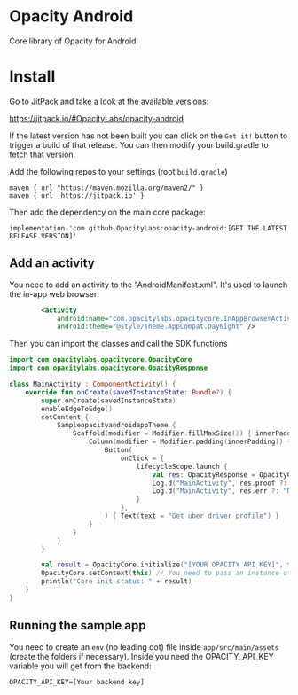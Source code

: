 # Opacity Android

Core library of Opacity for Android

# Install

Go to JitPack and take a look at the available versions:

https://jitpack.io/#OpacityLabs/opacity-android

If the latest version has not been built you can click on the `Get it!` button to trigger a build of that release. You can then modify your build.gradle to fetch that version.

Add the following repos to your settings (root `build.gradle`)

```
maven { url "https://maven.mozilla.org/maven2/" }
maven { url 'https://jitpack.io' }
```

Then add the dependency on the main core package:

```
implementation 'com.github.OpacityLabs:opacity-android:[GET THE LATEST RELEASE VERSION]'
```

## Add an activity

You need to add an activity to the "AndroidManifest.xml". It's used to launch the in-app web browser:

```xml
        <activity
            android:name="com.opacitylabs.opacitycore.InAppBrowserActivity"
            android:theme="@style/Theme.AppCompat.DayNight" />
```

Then you can import the classes and call the SDK functions

```kotlin
import com.opacitylabs.opacitycore.OpacityCore
import com.opacitylabs.opacitycore.OpacityResponse

class MainActivity : ComponentActivity() {
    override fun onCreate(savedInstanceState: Bundle?) {
        super.onCreate(savedInstanceState)
        enableEdgeToEdge()
        setContent {
            SampleopacityandroidappTheme {
                Scaffold(modifier = Modifier.fillMaxSize()) { innerPadding ->
                    Column(modifier = Modifier.padding(innerPadding)) {
                        Button(
                            onClick = {
                                lifecycleScope.launch {
                                    val res: OpacityResponse = OpacityCore.getUberRiderProfile()
                                    Log.d("MainActivity", res.proof ?: "No proof")
                                    Log.d("MainActivity", res.err ?: "No err")
                                }
                            },
                        ) { Text(text = "Get uber driver profile") }
                    }
                }
            }
        }

        val result = OpacityCore.initialize("[YOUR OPACITY API KEY]", false, OpacityCore.Environment.PRODUCTION)
        OpacityCore.setContext(this) // You need to pass an instance of an activity so the in-app browser can be launched
        println("Core init status: " + result)
    }
}

```

## Running the sample app

You need to create an `env` (no leading dot) file inside `app/src/main/assets` (create the folders if necessary). Inside you need the OPACITY_API_KEY variable you will get from the backend:

```
OPACITY_API_KEY=[Your backend key]
```
